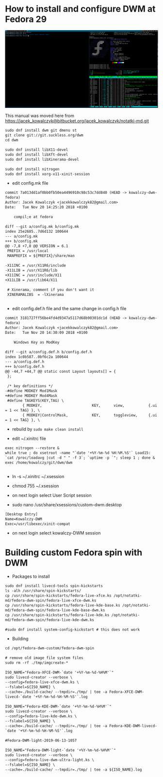 
# How to install and configure DWM at Fedora 29

![Fedora 30 DWM screenshot](./screenshots/dwm-fedora-2018-11-20-152332_1920x975_scrot.png)

This manual was moved here from [https://jacek_kowalczyk@bitbucket.org/jacek_kowalczyk/notatki-md.git](https://jacek_kowalczyk@bitbucket.org/jacek_kowalczyk/notatki-md.git)


```
sudo dnf install dwm git dmenu st
git clone git://git.suckless.org/dwm
cd dwm 

sudo dnf install libX11-devel
sudo dnf install libXft-devel
sudo dnf install libXinerama-devel

sudo dnf install nitrogen
sudo dnf install xorg-x11-xinit-session

```

* edit config.mk file 

```
commit 7a013dd1af0bb0fb50ea4496910c98c53c7dd840 (HEAD -> kowalczy-dwm-fedora)
Author: Jacek Kowalczyk <jacekkowalczyk82@gmail.com>
Date:   Tue Nov 20 14:25:20 2018 +0100

    compil;e at fedora

diff --git a/config.mk b/config.mk
index 25e2685..7d6d132 100644
--- a/config.mk
+++ b/config.mk
@@ -7,8 +7,8 @@ VERSION = 6.1
 PREFIX = /usr/local
 MANPREFIX = ${PREFIX}/share/man

-X11INC = /usr/X11R6/include
-X11LIB = /usr/X11R6/lib
+X11INC = /usr/include/X11
+X11LIB = /usr/lib64/X11

 # Xinerama, comment if you don't want it
 XINERAMALIBS  = -lXinerama


```

* edit config.def.h file and the same change in config.h file

```
commit 3181727ff56be4fd4d9347a5117d68b90301dc1d (HEAD -> kowalczy-dwm-fedora)
Author: Jacek Kowalczyk <jacekkowalczyk82@gmail.com>
Date:   Tue Nov 20 14:30:09 2018 +0100

    Windows Key as ModKey

diff --git a/config.def.h b/config.def.h
index 1c0b587..0bf6c2a 100644
--- a/config.def.h
+++ b/config.def.h
@@ -44,7 +44,7 @@ static const Layout layouts[] = {
 };

 /* key definitions */
-#define MODKEY Mod1Mask
+#define MODKEY Mod4Mask
 #define TAGKEYS(KEY,TAG) \
        { MODKEY,                       KEY,      view,           {.ui = 1 << TAG} }, \
        { MODKEY|ControlMask,           KEY,      toggleview,     {.ui = 1 << TAG} }, \

```
* rebuild by `sudo make clean install`

* edit ~/.xinitrc file 

```
exec nitrogen --restore &
while true ; do xsetroot -name "`date '+%Y-%m-%d %H:%M.%S'` Load15: `cat /proc/loadavg |cut -d " " -f 3`; `uptime -p `"; sleep 1 ; done &
exec /home/kowalczy/git/dwm/dwm


```

* ln -s ~/.xinitrc ~/.xsession
* chmod 755 ~/.xsession

* on next login select User Script session 

* sudo nano /usr/share/xsessions/custom-dwm.desktop 

```
[Desktop Entry]
Name=Kowalczy-DWM
Exec=/usr/libexec/xinit-compat
```

* on next login select kowalczy-DWM session

# Building custom Fedora spin with DWM 

* Packages to install 

```
sudo dnf install livecd-tools spin-kickstarts 
ls -alh /usr/share/spin-kickstarts/
cp /usr/share/spin-kickstarts/fedora-live-xfce.ks /opt/notatki-md/fedora-dwm-spin/fedora-live-xfce-dwm.ks
cp /usr/share/spin-kickstarts/fedora-live-kde-base.ks /opt/notatki-md/fedora-dwm-spin/fedora-live-kde-base-dwm.ks
cp /usr/share/spin-kickstarts/fedora-live-kde.ks /opt/notatki-md/fedora-dwm-spin/fedora-live-kde-dwm.ks

#sudo dnf install system-config-kickstart # this does not work 

```

* Building 

```
cd /opt/fedora-dwm-custom/fedora-dwm-spin

# remove old image file system files 
sudo rm -rf ./tmp/imgcreate-*

ISO_NAME="Fedora-XFCE-DWM-`date '+%Y-%m-%d-%H%M'`" 
sudo livecd-creator --verbose \
--config=fedora-live-xfce-dwm.ks \
--fslabel=${ISO_NAME} \
--cache=./build-cache/ --tmpdir=./tmp/ | tee -a Fedora-XFCE-DWM-livecd-`date '+%Y-%m-%d-%H-%M-%S'`.log 

ISO_NAME="Fedora-KDE-DWM-`date '+%Y-%m-%d-%H%M'`" 
sudo livecd-creator --verbose \
--config=fedora-live-kde-dwm.ks \
--fslabel=${ISO_NAME} \
--cache=./build-cache/ --tmpdir=./tmp/ | tee -a Fedora-KDE-DWM-livecd-`date '+%Y-%m-%d-%H-%M-%S'`.log 

#Fedora-DWM-light-2019-06-13-1057

ISO_NAME="Fedora-DWM-light-`date '+%Y-%m-%d-%H%M'`" 
sudo livecd-creator --verbose \
--config=fedora-live-dwm-ultra-light.ks \
--fslabel=${ISO_NAME} \
--cache=./build-cache/ --tmpdir=./tmp/ | tee -a ${ISO_NAME}.log 




```
